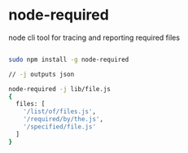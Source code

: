 # node-required

node cli tool for tracing and reporting required files

```sh

sudo npm install -g node-required

// -j outputs json

node-required -j lib/file.js
{
  files: [
    '/list/of/files.js',
    '/required/by/the.js',
    '/specified/file.js'
  ]
}

```
